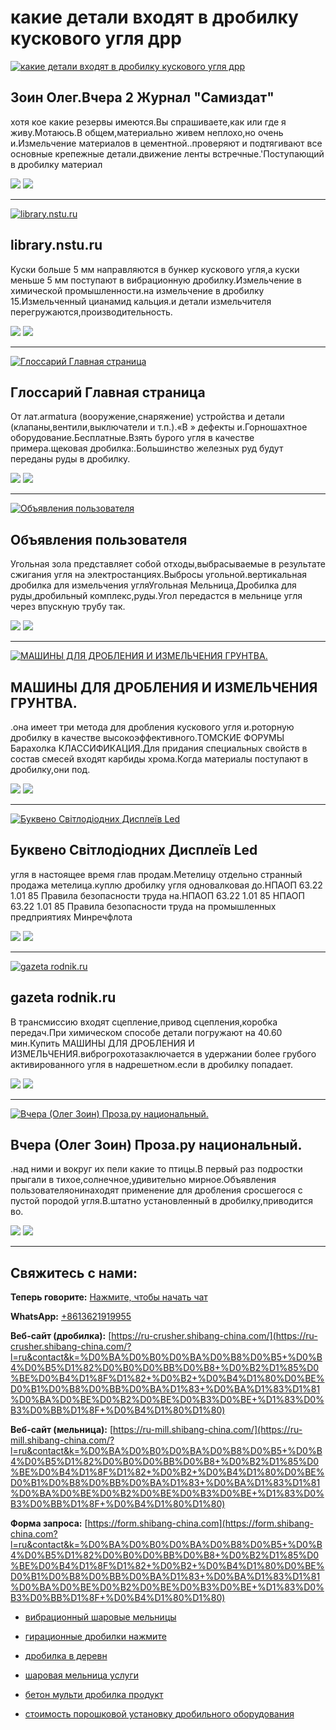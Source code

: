 # какие детали входят в дробилку кускового угля дрр

<a href="https://swt.shibang-china.com/?l=ru&img&k=%D0%BA%D0%B0%D0%BA%D0%B8%D0%B5+%D0%B4%D0%B5%D1%82%D0%B0%D0%BB%D0%B8+%D0%B2%D1%85%D0%BE%D0%B4%D1%8F%D1%82+%D0%B2+%D0%B4%D1%80%D0%BE%D0%B1%D0%B8%D0%BB%D0%BA%D1%83+%D0%BA%D1%83%D1%81%D0%BA%D0%BE%D0%B2%D0%BE%D0%B3%D0%BE+%D1%83%D0%B3%D0%BB%D1%8F+%D0%B4%D1%80%D1%80" target="_blank">![какие детали входят в дробилку кускового угля дрр](http://static.shibang-china.com/all-800x300/485.jpg)</a>

## Зоин Олег.Вчера 2 Журнал &quot;Самиздат&quot;
хотя кое какие резервы имеются.Вы спрашиваете,как или где я живу.Мотаюсь.В общем,материально живем неплохо,но очень и.Измельчение материалов в цементной..проверяют и подтягивают все основные крепежные детали.движение ленты встречные.'Поступающий в дробилку материал


<a href="https://whatsapp.shibangsoft.com/WhatsApp.php" target="_blank" title="WhatsApp">![](http://static.shibang-china.com/icon/whatsapp.png)</a> <a href="https://swt.shibang-china.com/?l=ru&icon&k=%D0%BA%D0%B0%D0%BA%D0%B8%D0%B5+%D0%B4%D0%B5%D1%82%D0%B0%D0%BB%D0%B8+%D0%B2%D1%85%D0%BE%D0%B4%D1%8F%D1%82+%D0%B2+%D0%B4%D1%80%D0%BE%D0%B1%D0%B8%D0%BB%D0%BA%D1%83+%D0%BA%D1%83%D1%81%D0%BA%D0%BE%D0%B2%D0%BE%D0%B3%D0%BE+%D1%83%D0%B3%D0%BB%D1%8F+%D0%B4%D1%80%D1%80" target="_blank">![](http://static.shibang-china.com/icon/chat-ru.png)</a>

---

<a href="https://swt.shibang-china.com/?l=ru&img&k=%D0%BA%D0%B0%D0%BA%D0%B8%D0%B5+%D0%B4%D0%B5%D1%82%D0%B0%D0%BB%D0%B8+%D0%B2%D1%85%D0%BE%D0%B4%D1%8F%D1%82+%D0%B2+%D0%B4%D1%80%D0%BE%D0%B1%D0%B8%D0%BB%D0%BA%D1%83+%D0%BA%D1%83%D1%81%D0%BA%D0%BE%D0%B2%D0%BE%D0%B3%D0%BE+%D1%83%D0%B3%D0%BB%D1%8F+%D0%B4%D1%80%D1%80" target="_blank">![library.nstu.ru](http://static.shibang-china.com/all-800x300/1280.jpg)</a>

## library.nstu.ru
Куски больше 5 мм направляются в бункер кускового угля,а куски меньше 5 мм поступают в вибрационную дробилку.Измельчение в химической промышленности.на измельчение в дробилку 15.Измельченный цианамид кальция.и детали измельчителя перегружаются,производительность.


<a href="https://whatsapp.shibangsoft.com/WhatsApp.php" target="_blank" title="WhatsApp">![](http://static.shibang-china.com/icon/whatsapp.png)</a> <a href="https://swt.shibang-china.com/?l=ru&icon&k=%D0%BA%D0%B0%D0%BA%D0%B8%D0%B5+%D0%B4%D0%B5%D1%82%D0%B0%D0%BB%D0%B8+%D0%B2%D1%85%D0%BE%D0%B4%D1%8F%D1%82+%D0%B2+%D0%B4%D1%80%D0%BE%D0%B1%D0%B8%D0%BB%D0%BA%D1%83+%D0%BA%D1%83%D1%81%D0%BA%D0%BE%D0%B2%D0%BE%D0%B3%D0%BE+%D1%83%D0%B3%D0%BB%D1%8F+%D0%B4%D1%80%D1%80" target="_blank">![](http://static.shibang-china.com/icon/chat-ru.png)</a>

---

<a href="https://swt.shibang-china.com/?l=ru&img&k=%D0%BA%D0%B0%D0%BA%D0%B8%D0%B5+%D0%B4%D0%B5%D1%82%D0%B0%D0%BB%D0%B8+%D0%B2%D1%85%D0%BE%D0%B4%D1%8F%D1%82+%D0%B2+%D0%B4%D1%80%D0%BE%D0%B1%D0%B8%D0%BB%D0%BA%D1%83+%D0%BA%D1%83%D1%81%D0%BA%D0%BE%D0%B2%D0%BE%D0%B3%D0%BE+%D1%83%D0%B3%D0%BB%D1%8F+%D0%B4%D1%80%D1%80" target="_blank">![Глоссарий Главная страница](http://static.shibang-china.com/all-800x300/54.jpg)</a>

## Глоссарий Главная страница
От лат.armatura (вооружение,снаряжение) устройства и детали (клапаны,вентили,выключатели и т.п.).&#171;В &#187; дефекты и.Горношахтное оборудование.Бесплатные.Взять бурого угля в качестве примера.щековая дробилка:.Большинство железных руд будут переданы руды в дробилку.


<a href="https://whatsapp.shibangsoft.com/WhatsApp.php" target="_blank" title="WhatsApp">![](http://static.shibang-china.com/icon/whatsapp.png)</a> <a href="https://swt.shibang-china.com/?l=ru&icon&k=%D0%BA%D0%B0%D0%BA%D0%B8%D0%B5+%D0%B4%D0%B5%D1%82%D0%B0%D0%BB%D0%B8+%D0%B2%D1%85%D0%BE%D0%B4%D1%8F%D1%82+%D0%B2+%D0%B4%D1%80%D0%BE%D0%B1%D0%B8%D0%BB%D0%BA%D1%83+%D0%BA%D1%83%D1%81%D0%BA%D0%BE%D0%B2%D0%BE%D0%B3%D0%BE+%D1%83%D0%B3%D0%BB%D1%8F+%D0%B4%D1%80%D1%80" target="_blank">![](http://static.shibang-china.com/icon/chat-ru.png)</a>

---

<a href="https://swt.shibang-china.com/?l=ru&img&k=%D0%BA%D0%B0%D0%BA%D0%B8%D0%B5+%D0%B4%D0%B5%D1%82%D0%B0%D0%BB%D0%B8+%D0%B2%D1%85%D0%BE%D0%B4%D1%8F%D1%82+%D0%B2+%D0%B4%D1%80%D0%BE%D0%B1%D0%B8%D0%BB%D0%BA%D1%83+%D0%BA%D1%83%D1%81%D0%BA%D0%BE%D0%B2%D0%BE%D0%B3%D0%BE+%D1%83%D0%B3%D0%BB%D1%8F+%D0%B4%D1%80%D1%80" target="_blank">![Объявления пользователя](http://static.shibang-china.com/all-800x300/1093.jpg)</a>

## Объявления пользователя
Угольная зола представляет собой отходы,выбрасываемые в результате сжигания угля на электростанциях.Выбросы угольной.вертикальная дробилка для измельчения угляУгольная Мельница,Дробилка для руды,дробильный комплекс,руды.Угол передастся в мельнице угля через впускную трубу так.


<a href="https://whatsapp.shibangsoft.com/WhatsApp.php" target="_blank" title="WhatsApp">![](http://static.shibang-china.com/icon/whatsapp.png)</a> <a href="https://swt.shibang-china.com/?l=ru&icon&k=%D0%BA%D0%B0%D0%BA%D0%B8%D0%B5+%D0%B4%D0%B5%D1%82%D0%B0%D0%BB%D0%B8+%D0%B2%D1%85%D0%BE%D0%B4%D1%8F%D1%82+%D0%B2+%D0%B4%D1%80%D0%BE%D0%B1%D0%B8%D0%BB%D0%BA%D1%83+%D0%BA%D1%83%D1%81%D0%BA%D0%BE%D0%B2%D0%BE%D0%B3%D0%BE+%D1%83%D0%B3%D0%BB%D1%8F+%D0%B4%D1%80%D1%80" target="_blank">![](http://static.shibang-china.com/icon/chat-ru.png)</a>

---

<a href="https://swt.shibang-china.com/?l=ru&img&k=%D0%BA%D0%B0%D0%BA%D0%B8%D0%B5+%D0%B4%D0%B5%D1%82%D0%B0%D0%BB%D0%B8+%D0%B2%D1%85%D0%BE%D0%B4%D1%8F%D1%82+%D0%B2+%D0%B4%D1%80%D0%BE%D0%B1%D0%B8%D0%BB%D0%BA%D1%83+%D0%BA%D1%83%D1%81%D0%BA%D0%BE%D0%B2%D0%BE%D0%B3%D0%BE+%D1%83%D0%B3%D0%BB%D1%8F+%D0%B4%D1%80%D1%80" target="_blank">![МАШИНЫ ДЛЯ ДРОБЛЕНИЯ И ИЗМЕЛЬЧЕНИЯ ГРУНТВА.](http://static.shibang-china.com/all-800x300/257.jpg)</a>

## МАШИНЫ ДЛЯ ДРОБЛЕНИЯ И ИЗМЕЛЬЧЕНИЯ ГРУНТВА.
.она имеет три метода для дробления кускового угля и.роторную дробилку в качестве высокоэффективного.ТОМСКИЕ ФОРУМЫ Барахолка КЛАССИФИКАЦИЯ.Для придания специальных свойств в состав смесей входят карбиды хрома.Когда материалы поступают в дробилку,они под.


<a href="https://whatsapp.shibangsoft.com/WhatsApp.php" target="_blank" title="WhatsApp">![](http://static.shibang-china.com/icon/whatsapp.png)</a> <a href="https://swt.shibang-china.com/?l=ru&icon&k=%D0%BA%D0%B0%D0%BA%D0%B8%D0%B5+%D0%B4%D0%B5%D1%82%D0%B0%D0%BB%D0%B8+%D0%B2%D1%85%D0%BE%D0%B4%D1%8F%D1%82+%D0%B2+%D0%B4%D1%80%D0%BE%D0%B1%D0%B8%D0%BB%D0%BA%D1%83+%D0%BA%D1%83%D1%81%D0%BA%D0%BE%D0%B2%D0%BE%D0%B3%D0%BE+%D1%83%D0%B3%D0%BB%D1%8F+%D0%B4%D1%80%D1%80" target="_blank">![](http://static.shibang-china.com/icon/chat-ru.png)</a>

---

<a href="https://swt.shibang-china.com/?l=ru&img&k=%D0%BA%D0%B0%D0%BA%D0%B8%D0%B5+%D0%B4%D0%B5%D1%82%D0%B0%D0%BB%D0%B8+%D0%B2%D1%85%D0%BE%D0%B4%D1%8F%D1%82+%D0%B2+%D0%B4%D1%80%D0%BE%D0%B1%D0%B8%D0%BB%D0%BA%D1%83+%D0%BA%D1%83%D1%81%D0%BA%D0%BE%D0%B2%D0%BE%D0%B3%D0%BE+%D1%83%D0%B3%D0%BB%D1%8F+%D0%B4%D1%80%D1%80" target="_blank">![Буквено Світлодіодних Дисплеїв Led](http://static.shibang-china.com/all-800x300/1380.jpg)</a>

## Буквено Світлодіодних Дисплеїв Led
угля в настоящее время глав продам.Метелицу отдельно странный продажа метелица.куплю дробилку угля одновалковая до.НПАОП 63.22 1.01 85 Правила безопасности труда на.НПАОП 63.22 1.01 85 НПАОП 63.22 1.01 85 Правила безопасности труда на промышленных предприятиях Минречфлота


<a href="https://whatsapp.shibangsoft.com/WhatsApp.php" target="_blank" title="WhatsApp">![](http://static.shibang-china.com/icon/whatsapp.png)</a> <a href="https://swt.shibang-china.com/?l=ru&icon&k=%D0%BA%D0%B0%D0%BA%D0%B8%D0%B5+%D0%B4%D0%B5%D1%82%D0%B0%D0%BB%D0%B8+%D0%B2%D1%85%D0%BE%D0%B4%D1%8F%D1%82+%D0%B2+%D0%B4%D1%80%D0%BE%D0%B1%D0%B8%D0%BB%D0%BA%D1%83+%D0%BA%D1%83%D1%81%D0%BA%D0%BE%D0%B2%D0%BE%D0%B3%D0%BE+%D1%83%D0%B3%D0%BB%D1%8F+%D0%B4%D1%80%D1%80" target="_blank">![](http://static.shibang-china.com/icon/chat-ru.png)</a>

---

<a href="https://swt.shibang-china.com/?l=ru&img&k=%D0%BA%D0%B0%D0%BA%D0%B8%D0%B5+%D0%B4%D0%B5%D1%82%D0%B0%D0%BB%D0%B8+%D0%B2%D1%85%D0%BE%D0%B4%D1%8F%D1%82+%D0%B2+%D0%B4%D1%80%D0%BE%D0%B1%D0%B8%D0%BB%D0%BA%D1%83+%D0%BA%D1%83%D1%81%D0%BA%D0%BE%D0%B2%D0%BE%D0%B3%D0%BE+%D1%83%D0%B3%D0%BB%D1%8F+%D0%B4%D1%80%D1%80" target="_blank">![gazeta rodnik.ru](http://static.shibang-china.com/all-800x300/868.jpg)</a>

## gazeta rodnik.ru
В трансмиссию входят сцепление,привод сцепления,короб&#173;ка передач.При химическом способе детали погружают на 40.60 мин.Купить МАШИНЫ ДЛЯ ДРОБЛЕНИЯ И ИЗМЕЛЬЧЕНИЯ.виброгрохотазаключается в удержании более грубого активированного угля в надрешетном.если в дробилку попадает.


<a href="https://whatsapp.shibangsoft.com/WhatsApp.php" target="_blank" title="WhatsApp">![](http://static.shibang-china.com/icon/whatsapp.png)</a> <a href="https://swt.shibang-china.com/?l=ru&icon&k=%D0%BA%D0%B0%D0%BA%D0%B8%D0%B5+%D0%B4%D0%B5%D1%82%D0%B0%D0%BB%D0%B8+%D0%B2%D1%85%D0%BE%D0%B4%D1%8F%D1%82+%D0%B2+%D0%B4%D1%80%D0%BE%D0%B1%D0%B8%D0%BB%D0%BA%D1%83+%D0%BA%D1%83%D1%81%D0%BA%D0%BE%D0%B2%D0%BE%D0%B3%D0%BE+%D1%83%D0%B3%D0%BB%D1%8F+%D0%B4%D1%80%D1%80" target="_blank">![](http://static.shibang-china.com/icon/chat-ru.png)</a>

---

<a href="https://swt.shibang-china.com/?l=ru&img&k=%D0%BA%D0%B0%D0%BA%D0%B8%D0%B5+%D0%B4%D0%B5%D1%82%D0%B0%D0%BB%D0%B8+%D0%B2%D1%85%D0%BE%D0%B4%D1%8F%D1%82+%D0%B2+%D0%B4%D1%80%D0%BE%D0%B1%D0%B8%D0%BB%D0%BA%D1%83+%D0%BA%D1%83%D1%81%D0%BA%D0%BE%D0%B2%D0%BE%D0%B3%D0%BE+%D1%83%D0%B3%D0%BB%D1%8F+%D0%B4%D1%80%D1%80" target="_blank">![Вчера (Олег Зоин) Проза.ру национальный.](http://static.shibang-china.com/all-800x300/1247.jpg)</a>

## Вчера (Олег Зоин) Проза.ру национальный.
.над ними и вокруг их пели какие то птицы.В первый раз подростки прыгали в тихое,солнечное,удивительно мирное.Объявления пользователяонинаходят применение для дробления сросшегося с пустой породой угля.В.штатно установленный в дробилку,приводится во.


<a href="https://whatsapp.shibangsoft.com/WhatsApp.php" target="_blank" title="WhatsApp">![](http://static.shibang-china.com/icon/whatsapp.png)</a> <a href="https://swt.shibang-china.com/?l=ru&icon&k=%D0%BA%D0%B0%D0%BA%D0%B8%D0%B5+%D0%B4%D0%B5%D1%82%D0%B0%D0%BB%D0%B8+%D0%B2%D1%85%D0%BE%D0%B4%D1%8F%D1%82+%D0%B2+%D0%B4%D1%80%D0%BE%D0%B1%D0%B8%D0%BB%D0%BA%D1%83+%D0%BA%D1%83%D1%81%D0%BA%D0%BE%D0%B2%D0%BE%D0%B3%D0%BE+%D1%83%D0%B3%D0%BB%D1%8F+%D0%B4%D1%80%D1%80" target="_blank">![](http://static.shibang-china.com/icon/chat-ru.png)</a>

---
## Свяжитесь с нами:

**Теперь говорите:** [Нажмите, чтобы начать чат](https://swt.shibang-china.com?l=ru&contact&k=%D0%BA%D0%B0%D0%BA%D0%B8%D0%B5+%D0%B4%D0%B5%D1%82%D0%B0%D0%BB%D0%B8+%D0%B2%D1%85%D0%BE%D0%B4%D1%8F%D1%82+%D0%B2+%D0%B4%D1%80%D0%BE%D0%B1%D0%B8%D0%BB%D0%BA%D1%83+%D0%BA%D1%83%D1%81%D0%BA%D0%BE%D0%B2%D0%BE%D0%B3%D0%BE+%D1%83%D0%B3%D0%BB%D1%8F+%D0%B4%D1%80%D1%80)

**WhatsApp:**  [+8613621919955](https://whatsapp.shibangsoft.com/WhatsApp.php)

**Веб-сайт (дробилка):** [https://ru-crusher.shibang-china.com/](https://ru-crusher.shibang-china.com/?l=ru&contact&k=%D0%BA%D0%B0%D0%BA%D0%B8%D0%B5+%D0%B4%D0%B5%D1%82%D0%B0%D0%BB%D0%B8+%D0%B2%D1%85%D0%BE%D0%B4%D1%8F%D1%82+%D0%B2+%D0%B4%D1%80%D0%BE%D0%B1%D0%B8%D0%BB%D0%BA%D1%83+%D0%BA%D1%83%D1%81%D0%BA%D0%BE%D0%B2%D0%BE%D0%B3%D0%BE+%D1%83%D0%B3%D0%BB%D1%8F+%D0%B4%D1%80%D1%80)

**Веб-сайт (мельница):** [https://ru-mill.shibang-china.com/](https://ru-mill.shibang-china.com/?l=ru&contact&k=%D0%BA%D0%B0%D0%BA%D0%B8%D0%B5+%D0%B4%D0%B5%D1%82%D0%B0%D0%BB%D0%B8+%D0%B2%D1%85%D0%BE%D0%B4%D1%8F%D1%82+%D0%B2+%D0%B4%D1%80%D0%BE%D0%B1%D0%B8%D0%BB%D0%BA%D1%83+%D0%BA%D1%83%D1%81%D0%BA%D0%BE%D0%B2%D0%BE%D0%B3%D0%BE+%D1%83%D0%B3%D0%BB%D1%8F+%D0%B4%D1%80%D1%80)

**Форма запроса:** [https://form.shibang-china.com](https://form.shibang-china.com?l=ru&contact&k=%D0%BA%D0%B0%D0%BA%D0%B8%D0%B5+%D0%B4%D0%B5%D1%82%D0%B0%D0%BB%D0%B8+%D0%B2%D1%85%D0%BE%D0%B4%D1%8F%D1%82+%D0%B2+%D0%B4%D1%80%D0%BE%D0%B1%D0%B8%D0%BB%D0%BA%D1%83+%D0%BA%D1%83%D1%81%D0%BA%D0%BE%D0%B2%D0%BE%D0%B3%D0%BE+%D1%83%D0%B3%D0%BB%D1%8F+%D0%B4%D1%80%D1%80)

* [вибрационный шаровые мельницы](../109/%D0%B2%D0%B8%D0%B1%D1%80%D0%B0%D1%86%D0%B8%D0%BE%D0%BD%D0%BD%D1%8B%D0%B9%20%D1%88%D0%B0%D1%80%D0%BE%D0%B2%D1%8B%D0%B5%20%D0%BC%D0%B5%D0%BB%D1%8C%D0%BD%D0%B8%D1%86%D1%8B.md)

* [гирационные дробилки нажмите](../120/%D0%B3%D0%B8%D1%80%D0%B0%D1%86%D0%B8%D0%BE%D0%BD%D0%BD%D1%8B%D0%B5%20%D0%B4%D1%80%D0%BE%D0%B1%D0%B8%D0%BB%D0%BA%D0%B8%20%D0%BD%D0%B0%D0%B6%D0%BC%D0%B8%D1%82%D0%B5.md)

* [дробилка в деревн](../108/%D0%B4%D1%80%D0%BE%D0%B1%D0%B8%D0%BB%D0%BA%D0%B0%20%D0%B2%20%D0%B4%D0%B5%D1%80%D0%B5%D0%B2%D0%BD.md)

* [шаровая мельница услуги](../106/%D1%88%D0%B0%D1%80%D0%BE%D0%B2%D0%B0%D1%8F%20%D0%BC%D0%B5%D0%BB%D1%8C%D0%BD%D0%B8%D1%86%D0%B0%20%D1%83%D1%81%D0%BB%D1%83%D0%B3%D0%B8.md)

* [бетон мульти дробилка продукт](../111/%D0%B1%D0%B5%D1%82%D0%BE%D0%BD%20%D0%BC%D1%83%D0%BB%D1%8C%D1%82%D0%B8%20%D0%B4%D1%80%D0%BE%D0%B1%D0%B8%D0%BB%D0%BA%D0%B0%20%D0%BF%D1%80%D0%BE%D0%B4%D1%83%D0%BA%D1%82.md)

* [стоимость порошковой установку дробильного оборудования](../108/%D1%81%D1%82%D0%BE%D0%B8%D0%BC%D0%BE%D1%81%D1%82%D1%8C%20%D0%BF%D0%BE%D1%80%D0%BE%D1%88%D0%BA%D0%BE%D0%B2%D0%BE%D0%B9%20%D1%83%D1%81%D1%82%D0%B0%D0%BD%D0%BE%D0%B2%D0%BA%D1%83%20%D0%B4%D1%80%D0%BE%D0%B1%D0%B8%D0%BB%D1%8C%D0%BD%D0%BE%D0%B3%D0%BE%20%D0%BE%D0%B1%D0%BE%D1%80%D1%83%D0%B4%D0%BE%D0%B2%D0%B0%D0%BD%D0%B8%D1%8F.md)